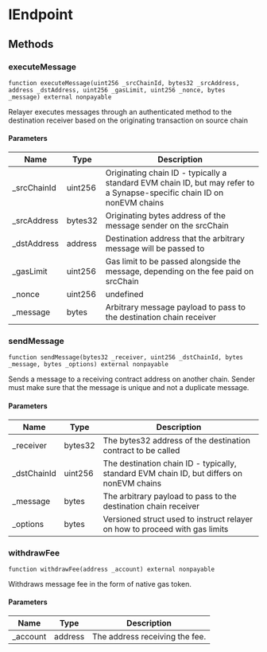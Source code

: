 # IEndpoint









## Methods

### executeMessage

```solidity
function executeMessage(uint256 _srcChainId, bytes32 _srcAddress, address _dstAddress, uint256 _gasLimit, uint256 _nonce, bytes _message) external nonpayable
```

Relayer executes messages through an authenticated method to the destination receiver based on the originating transaction on source chain



#### Parameters

| Name | Type | Description |
|---|---|---|
| _srcChainId | uint256 | Originating chain ID - typically a standard EVM chain ID, but may refer to a Synapse-specific chain ID on nonEVM chains |
| _srcAddress | bytes32 | Originating bytes address of the message sender on the srcChain |
| _dstAddress | address | Destination address that the arbitrary message will be passed to |
| _gasLimit | uint256 | Gas limit to be passed alongside the message, depending on the fee paid on srcChain |
| _nonce | uint256 | undefined |
| _message | bytes | Arbitrary message payload to pass to the destination chain receiver |

### sendMessage

```solidity
function sendMessage(bytes32 _receiver, uint256 _dstChainId, bytes _message, bytes _options) external nonpayable
```

Sends a message to a receiving contract address on another chain.  Sender must make sure that the message is unique and not a duplicate message.



#### Parameters

| Name | Type | Description |
|---|---|---|
| _receiver | bytes32 | The bytes32 address of the destination contract to be called |
| _dstChainId | uint256 | The destination chain ID - typically, standard EVM chain ID, but differs on nonEVM chains |
| _message | bytes | The arbitrary payload to pass to the destination chain receiver |
| _options | bytes | Versioned struct used to instruct relayer on how to proceed with gas limits |

### withdrawFee

```solidity
function withdrawFee(address _account) external nonpayable
```

Withdraws message fee in the form of native gas token.



#### Parameters

| Name | Type | Description |
|---|---|---|
| _account | address | The address receiving the fee. |




